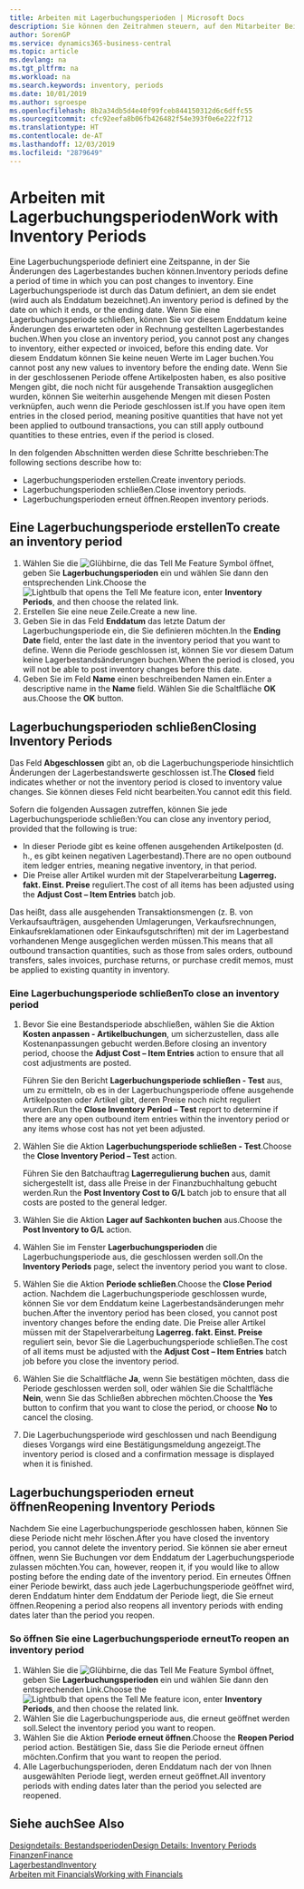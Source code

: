 ```yaml
---
title: Arbeiten mit Lagerbuchungsperioden | Microsoft Docs
description: Sie können den Zeitrahmen steuern, auf den Mitarbeiter Beitragsänderungen des Lagerbestandes buchen können, indem Sie Lagerbuchungsperioden definieren.
author: SorenGP
ms.service: dynamics365-business-central
ms.topic: article
ms.devlang: na
ms.tgt_pltfrm: na
ms.workload: na
ms.search.keywords: inventory, periods
ms.date: 10/01/2019
ms.author: sgroespe
ms.openlocfilehash: 8b2a34db5d4e40f99fceb844150312d6c6dffc55
ms.sourcegitcommit: cfc92eefa8b06fb426482f54e393f0e6e222f712
ms.translationtype: HT
ms.contentlocale: de-AT
ms.lasthandoff: 12/03/2019
ms.locfileid: "2879649"
---
```

# <a name="work-with-inventory-periods"></a><span data-ttu-id="02771-103">Arbeiten mit Lagerbuchungsperioden</span><span class="sxs-lookup"><span data-stu-id="02771-103">Work with Inventory Periods</span></span>
<span data-ttu-id="02771-104">Eine Lagerbuchungsperiode definiert eine Zeitspanne, in der Sie Änderungen des Lagerbestandes buchen können.</span><span class="sxs-lookup"><span data-stu-id="02771-104">Inventory periods define a period of time in which you can post changes to inventory.</span></span> <span data-ttu-id="02771-105">Eine Lagerbuchungsperiode ist durch das Datum definiert, an dem sie endet (wird auch als Enddatum bezeichnet).</span><span class="sxs-lookup"><span data-stu-id="02771-105">An inventory period is defined by the date on which it ends, or the ending date.</span></span> <span data-ttu-id="02771-106">Wenn Sie eine Lagerbuchungsperiode schließen, können Sie vor diesem Enddatum keine Änderungen des erwarteten oder in Rechnung gestellten Lagerbestandes buchen.</span><span class="sxs-lookup"><span data-stu-id="02771-106">When you close an inventory period, you cannot post any changes to inventory, either expected or invoiced, before this ending date.</span></span> <span data-ttu-id="02771-107">Vor diesem Enddatum können Sie keine neuen Werte im Lager buchen.</span><span class="sxs-lookup"><span data-stu-id="02771-107">You cannot post any new values to inventory before the ending date.</span></span> <span data-ttu-id="02771-108">Wenn Sie in der geschlossenen Periode offene Artikelposten haben, es also positive Mengen gibt, die noch nicht für ausgehende Transaktion ausgeglichen wurden, können Sie weiterhin ausgehende Mengen mit diesen Posten verknüpfen, auch wenn die Periode geschlossen ist.</span><span class="sxs-lookup"><span data-stu-id="02771-108">If you have open item entries in the closed period, meaning positive quantities that have not yet been applied to outbound transactions, you can still apply outbound quantities to these entries, even if the period is closed.</span></span>  

<span data-ttu-id="02771-109">In den folgenden Abschnitten werden diese Schritte beschrieben:</span><span class="sxs-lookup"><span data-stu-id="02771-109">The following sections describe how to:</span></span>

* <span data-ttu-id="02771-110">Lagerbuchungsperioden erstellen.</span><span class="sxs-lookup"><span data-stu-id="02771-110">Create inventory periods.</span></span>  
* <span data-ttu-id="02771-111">Lagerbuchungsperioden schließen.</span><span class="sxs-lookup"><span data-stu-id="02771-111">Close inventory periods.</span></span>  
* <span data-ttu-id="02771-112">Lagerbuchungsperioden erneut öffnen.</span><span class="sxs-lookup"><span data-stu-id="02771-112">Reopen inventory periods.</span></span>  

## <a name="to-create-an-inventory-period"></a><span data-ttu-id="02771-113">Eine Lagerbuchungsperiode erstellen</span><span class="sxs-lookup"><span data-stu-id="02771-113">To create an inventory period</span></span>  
1. <span data-ttu-id="02771-114">Wählen Sie die ![Glühbirne, die das Tell Me Feature](media/ui-search/search_small.png "Tell Me-Funktion") Symbol öffnet, geben Sie **Lagerbuchungsperioden** ein und wählen Sie dann den entsprechenden Link.</span><span class="sxs-lookup"><span data-stu-id="02771-114">Choose the ![Lightbulb that opens the Tell Me feature](media/ui-search/search_small.png "Tell me what you want to do") icon, enter **Inventory Periods**, and then choose the related link.</span></span>  
2. <span data-ttu-id="02771-115">Erstellen Sie eine neue Zeile.</span><span class="sxs-lookup"><span data-stu-id="02771-115">Create a new line.</span></span>  
3. <span data-ttu-id="02771-116">Geben Sie in das Feld **Enddatum** das letzte Datum der Lagerbuchungsperiode ein, die Sie definieren möchten.</span><span class="sxs-lookup"><span data-stu-id="02771-116">In the **Ending Date** field, enter the last date in the inventory period that you want to define.</span></span> <span data-ttu-id="02771-117">Wenn die Periode geschlossen ist, können Sie vor diesem Datum keine Lagerbestandsänderungen buchen.</span><span class="sxs-lookup"><span data-stu-id="02771-117">When the period is closed, you will not be able to post inventory changes before this date.</span></span>  
4. <span data-ttu-id="02771-118">Geben Sie im Feld **Name** einen beschreibenden Namen ein.</span><span class="sxs-lookup"><span data-stu-id="02771-118">Enter a descriptive name in the **Name** field.</span></span> <span data-ttu-id="02771-119">Wählen Sie die Schaltfläche **OK** aus.</span><span class="sxs-lookup"><span data-stu-id="02771-119">Choose the **OK** button.</span></span>  

## <a name="closing-inventory-periods"></a><span data-ttu-id="02771-120">Lagerbuchungsperioden schließen</span><span class="sxs-lookup"><span data-stu-id="02771-120">Closing Inventory Periods</span></span>  
<span data-ttu-id="02771-121">Das Feld **Abgeschlossen** gibt an, ob die Lagerbuchungsperiode hinsichtlich Änderungen der Lagerbestandswerte geschlossen ist.</span><span class="sxs-lookup"><span data-stu-id="02771-121">The **Closed** field indicates whether or not the inventory period is closed to inventory value changes.</span></span> <span data-ttu-id="02771-122">Sie können dieses Feld nicht bearbeiten.</span><span class="sxs-lookup"><span data-stu-id="02771-122">You cannot edit this field.</span></span>  

<span data-ttu-id="02771-123">Sofern die folgenden Aussagen zutreffen, können Sie jede Lagerbuchungsperiode schließen:</span><span class="sxs-lookup"><span data-stu-id="02771-123">You can close any inventory period, provided that the following is true:</span></span>  

* <span data-ttu-id="02771-124">In dieser Periode gibt es keine offenen ausgehenden Artikelposten (d. h., es gibt keinen negativen Lagerbestand).</span><span class="sxs-lookup"><span data-stu-id="02771-124">There are no open outbound item ledger entries, meaning negative inventory, in that period.</span></span>  
* <span data-ttu-id="02771-125">Die Preise aller Artikel wurden mit der Stapelverarbeitung **Lagerreg. fakt. Einst. Preise** reguliert.</span><span class="sxs-lookup"><span data-stu-id="02771-125">The cost of all items has been adjusted using the **Adjust Cost – Item Entries** batch job.</span></span>  

<span data-ttu-id="02771-126">Das heißt, dass alle ausgehenden Transaktionsmengen (z. B. von Verkaufsaufträgen, ausgehenden Umlagerungen, Verkaufsrechnungen, Einkaufsreklamationen oder Einkaufsgutschriften) mit der im Lagerbestand vorhandenen Menge ausgeglichen werden müssen.</span><span class="sxs-lookup"><span data-stu-id="02771-126">This means that all outbound transaction quantities, such as those from sales orders, outbound transfers, sales invoices, purchase returns, or purchase credit memos, must be applied to existing quantity in inventory.</span></span>  

### <a name="to-close-an-inventory-period"></a><span data-ttu-id="02771-127">Eine Lagerbuchungsperiode schließen</span><span class="sxs-lookup"><span data-stu-id="02771-127">To close an inventory period</span></span>  
1. <span data-ttu-id="02771-128">Bevor Sie eine Bestandsperiode abschließen, wählen Sie die Aktion **Kosten anpassen - Artikelbuchungen**, um sicherzustellen, dass alle Kostenanpassungen gebucht werden.</span><span class="sxs-lookup"><span data-stu-id="02771-128">Before closing an inventory period, choose the **Adjust Cost – Item Entries** action to ensure that all cost adjustments are posted.</span></span>

     <span data-ttu-id="02771-129">Führen Sie den Bericht **Lagerbuchungsperiode schließen - Test** aus, um zu ermitteln, ob es in der Lagerbuchungsperiode offene ausgehende Artikelposten oder Artikel gibt, deren Preise noch nicht reguliert wurden.</span><span class="sxs-lookup"><span data-stu-id="02771-129">Run the **Close Inventory Period – Test** report to determine if there are any open outbound item entries within the inventory period or any items whose cost has not yet been adjusted.</span></span>  
2. <span data-ttu-id="02771-130">Wählen Sie die Aktion **Lagerbuchungsperiode schließen - Test**.</span><span class="sxs-lookup"><span data-stu-id="02771-130">Choose the **Close Inventory Period – Test** action.</span></span>  

     <span data-ttu-id="02771-131">Führen Sie den Batchauftrag **Lagerregulierung buchen** aus, damit sichergestellt ist, dass alle Preise in der Finanzbuchhaltung gebucht werden.</span><span class="sxs-lookup"><span data-stu-id="02771-131">Run the **Post Inventory Cost to G/L** batch job to ensure that all costs are posted to the general ledger.</span></span>  
3. <span data-ttu-id="02771-132">Wählen Sie die Aktion **Lager auf Sachkonten buchen** aus.</span><span class="sxs-lookup"><span data-stu-id="02771-132">Choose the **Post Inventory to G/L** action.</span></span>  
4. <span data-ttu-id="02771-133">Wählen Sie im Fenster  **Lagerbuchungsperioden** die Lagerbuchungsperiode aus, die geschlossen werden soll.</span><span class="sxs-lookup"><span data-stu-id="02771-133">On the **Inventory Periods** page, select the inventory period you want to close.</span></span>  
5. <span data-ttu-id="02771-134">Wählen Sie die Aktion **Periode schließen**.</span><span class="sxs-lookup"><span data-stu-id="02771-134">Choose the **Close Period** action.</span></span> <span data-ttu-id="02771-135">Nachdem die Lagerbuchungsperiode geschlossen wurde, können Sie vor dem Enddatum keine Lagerbestandsänderungen mehr buchen.</span><span class="sxs-lookup"><span data-stu-id="02771-135">After the inventory period has been closed, you cannot post inventory changes before the ending date.</span></span> <span data-ttu-id="02771-136">Die Preise aller Artikel müssen mit der Stapelverarbeitung **Lagerreg. fakt. Einst. Preise** reguliert sein, bevor Sie die Lagerbuchungsperiode schließen.</span><span class="sxs-lookup"><span data-stu-id="02771-136">The cost of all items must be adjusted with the **Adjust Cost – Item Entries** batch job before you close the inventory period.</span></span>  
6. <span data-ttu-id="02771-137">Wählen Sie die Schaltfläche **Ja**, wenn Sie bestätigen möchten, dass die Periode geschlossen werden soll, oder wählen Sie die Schaltfläche **Nein**, wenn Sie das Schließen abbrechen möchten.</span><span class="sxs-lookup"><span data-stu-id="02771-137">Choose the **Yes** button to confirm that you want to close the period, or choose **No** to cancel the closing.</span></span>  
7. <span data-ttu-id="02771-138">Die Lagerbuchungsperiode wird geschlossen und nach Beendigung dieses Vorgangs wird eine Bestätigungsmeldung angezeigt.</span><span class="sxs-lookup"><span data-stu-id="02771-138">The inventory period is closed and a confirmation message is displayed when it is finished.</span></span>  

## <a name="reopening-inventory-periods"></a><span data-ttu-id="02771-139">Lagerbuchungsperioden erneut öffnen</span><span class="sxs-lookup"><span data-stu-id="02771-139">Reopening Inventory Periods</span></span>  
<span data-ttu-id="02771-140">Nachdem Sie eine Lagerbuchungsperiode geschlossen haben, können Sie diese Periode nicht mehr löschen.</span><span class="sxs-lookup"><span data-stu-id="02771-140">After you have closed the inventory period, you cannot delete the inventory period.</span></span> <span data-ttu-id="02771-141">Sie können sie aber erneut öffnen, wenn Sie Buchungen vor dem Enddatum der Lagerbuchungsperiode zulassen möchten.</span><span class="sxs-lookup"><span data-stu-id="02771-141">You can, however, reopen it, if you would like to allow posting before the ending date of the inventory period.</span></span> <span data-ttu-id="02771-142">Ein erneutes Öffnen einer Periode bewirkt, dass auch jede Lagerbuchungsperiode geöffnet wird, deren Enddatum hinter dem Enddatum der Periode liegt, die Sie erneut öffnen.</span><span class="sxs-lookup"><span data-stu-id="02771-142">Reopening a period also reopens all inventory periods with ending dates later than the period you reopen.</span></span>  

### <a name="to-reopen-an-inventory-period"></a><span data-ttu-id="02771-143">So öffnen Sie eine Lagerbuchungsperiode erneut</span><span class="sxs-lookup"><span data-stu-id="02771-143">To reopen an inventory period</span></span>  
1. <span data-ttu-id="02771-144">Wählen Sie die ![Glühbirne, die das Tell Me Feature](media/ui-search/search_small.png "Tell Me-Funktion") Symbol öffnet, geben Sie **Lagerbuchungsperioden** ein und wählen Sie dann den entsprechenden Link.</span><span class="sxs-lookup"><span data-stu-id="02771-144">Choose the ![Lightbulb that opens the Tell Me feature](media/ui-search/search_small.png "Tell me what you want to do") icon, enter **Inventory Periods**, and then choose the related link.</span></span>  
2. <span data-ttu-id="02771-145">Wählen Sie die Lagerbuchungsperiode aus, die erneut geöffnet werden soll.</span><span class="sxs-lookup"><span data-stu-id="02771-145">Select the inventory period you want to reopen.</span></span>  
3. <span data-ttu-id="02771-146">Wählen Sie die Aktion **Periode erneut öffnen**.</span><span class="sxs-lookup"><span data-stu-id="02771-146">Choose the **Reopen Period** period action.</span></span> <span data-ttu-id="02771-147">Bestätigen Sie, dass Sie die Periode erneut öffnen möchten.</span><span class="sxs-lookup"><span data-stu-id="02771-147">Confirm that you want to reopen the period.</span></span>  
4. <span data-ttu-id="02771-148">Alle Lagerbuchungsperioden, deren Enddatum nach der von Ihnen ausgewählten Periode liegt, werden erneut geöffnet.</span><span class="sxs-lookup"><span data-stu-id="02771-148">All inventory periods with ending dates later than the period you selected are reopened.</span></span>  

## <a name="see-also"></a><span data-ttu-id="02771-149">Siehe auch</span><span class="sxs-lookup"><span data-stu-id="02771-149">See Also</span></span>  
[<span data-ttu-id="02771-150">Designdetails: Bestandsperioden</span><span class="sxs-lookup"><span data-stu-id="02771-150">Design Details: Inventory Periods</span></span>](design-details-inventory-periods.md)  
[<span data-ttu-id="02771-151">Finanzen</span><span class="sxs-lookup"><span data-stu-id="02771-151">Finance</span></span>](finance.md)  
[<span data-ttu-id="02771-152">Lagerbestand</span><span class="sxs-lookup"><span data-stu-id="02771-152">Inventory</span></span>](inventory-manage-inventory.md)  
[<span data-ttu-id="02771-153">Arbeiten mit Financials</span><span class="sxs-lookup"><span data-stu-id="02771-153">Working with Financials</span></span>](ui-work-product.md)
